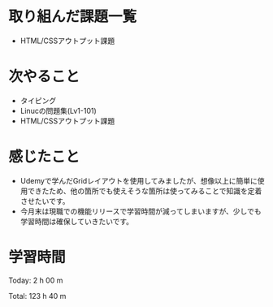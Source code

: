 # 取り組んだ課題一覧
- HTML/CSSアウトプット課題

# 次やること
- タイピング
- Linucの問題集(Lv1-101)
- HTML/CSSアウトプット課題

# 感じたこと
- Udemyで学んだGridレイアウトを使用してみましたが、想像以上に簡単に使用できたため、他の箇所でも使えそうな箇所は使ってみることで知識を定着させたいです。
- 今月末は現職での機能リリースで学習時間が減ってしまいますが、少しでも学習時間は確保していきたいです。

# 学習時間
Today: 2 h 00 m

Total: 123 h 40 m
